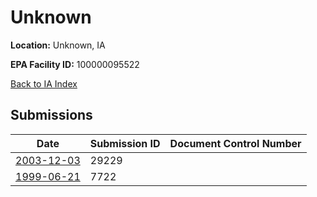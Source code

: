 # Unknown

**Location:** Unknown, IA

**EPA Facility ID:** 100000095522

[Back to IA Index](../../index.md)

## Submissions

| Date | Submission ID | Document Control Number |
|------|--------------|-------------------------|
| [2003-12-03](submissions/29229.md) | 29229 |  |
| [1999-06-21](submissions/7722.md) | 7722 |  |
